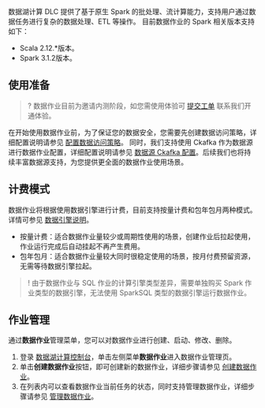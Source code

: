 数据湖计算 DLC 提供了基于原生 Spark 的批处理、流计算能力，支持用户通过数据任务进行复杂的数据处理、ETL 等操作。
目前数据作业的 Spark 相关版本支持如下：
- Scala 2.12.*版本。
- Spark 3.1.2版本。

## 使用准备
>? 数据作业目前为邀请内测阶段，如您需使用体验可 [提交工单](https://console.cloud.tencent.com/workorder/category) 联系我们开通体验。
>
在开始使用数据作业前，为了保证您的数据安全，您需要先创建数据访问策略，详细配置说明请参见 [配置数据访问策略](https://cloud.tencent.com/document/product/1342/74583)。
同时，我们支持使用 Ckafka 作为数据源进行数据作业配置，详细配置说明请参见 [数据源 Ckafka 配置](https://cloud.tencent.com/document/product/1342/74586)。后续我们也将持续丰富数据源支持，为您提供更全面的数据作业使用场景。

## 计费模式
数据作业将根据使用数据引擎进行计费，目前支持按量计费和包年包月两种模式。详情可参见 [数据引擎说明](https://cloud.tencent.com/document/product/1342/74173)。
- 按量计费：适合数据作业量较少或周期性使用的场景，创建作业后拉起使用，作业运行完成后自动挂起不再产生费用。
- 包年包月：适合数据作业量较大同时很稳定使用的场景，按月付费预留资源，无需等待数据引擎拉起。
>! 由于数据作业与 SQL 作业的计算引擎类型差异，需要单独购买 Spark 作业类型的数据引擎，无法使用 SparkSQL 类型的数据引擎运行数据作业。
>

## 作业管理
通过**数据作业**管理菜单，您可以对数据作业进行创建、启动、修改、删除。
1. 登录 [数据湖计算控制台](https://console.cloud.tencent.com/dlc)，单击左侧菜单**数据作业**进入数据作业管理页。
2. 单击**创建数据作业**按钮，即可创建新的数据作业，详细步骤请参见 [创建数据作业](https://cloud.tencent.com/document/product/1342/74584)。
3. 在列表内可以查看数据作业当前任务的状态，同时支持管理数据作业，详细步骤请参见 [管理数据作业](https://cloud.tencent.com/document/product/1342/74585)。

